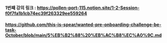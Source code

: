 #### 1번째 강의 링크 : https://pollen-port-115.notion.site/1-2-Session-f0f7fa1b1cb74ec39f263329ee559264
#### https://github.com/this-is-spear/wanted-pre-onboarding-challenge-be-task-October/blob/main/5%EB%B2%88%20%EB%AC%B8%EC%A0%9C.md
